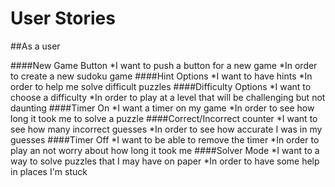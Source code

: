 User Stories
===================

##As a user

####New Game Button
*I want to push a button for a new game
*In order to create a new sudoku game
####Hint Options
*I want to have hints
*In order to help me solve difficult puzzles
####Difficulty Options
*I want to choose a difficulty
*In order to play at a level that will be challenging but not daunting
####Timer On
*I want a timer on my game
*In order to see how long it took me to solve a puzzle
####Correct/Incorrect counter
*I want to see how many incorrect guesses
*In order to see how accurate I was in my guesses
####Timer Off
*I want to be able to remove the timer
*In order to play an not worry about how long it took me
####Solver Mode
*I want to a way to solve puzzles that I may have on paper
*In order to have some help in places I'm stuck
